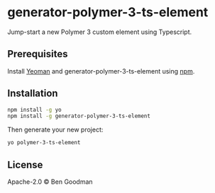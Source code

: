 # generator-polymer-3-ts-element

Jump-start a new Polymer 3 custom element using Typescript.

## Prerequisites

Install [Yeoman](http://yeoman.io) and generator-polymer-3-ts-element using [npm](https://www.npmjs.com/).

## Installation

```bash
npm install -g yo
npm install -g generator-polymer-3-ts-element
```

Then generate your new project:

```bash
yo polymer-3-ts-element
```

## License

Apache-2.0 © Ben Goodman
